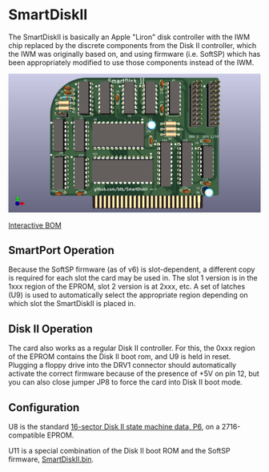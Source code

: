 # SmartDiskII

The SmartDiskII is basically an Apple "Liron" disk controller with the IWM chip
replaced by the discrete components from the Disk II controller, which
the IWM was originally based on, and using firmware (i.e. SoftSP) which
has been appropriately modified to use those components instead of the IWM.

![image info](SmartDiskII.png)

[Interactive BOM](https://btb.github.io/SmartDiskII/bom/SmartDiskII.html)

## SmartPort Operation

Because the SoftSP firmware (as of v6) is slot-dependent, a different copy is
required for each slot the card may be used in. The slot 1 version is in the 1xxx
region of the EPROM, slot 2 version is at 2xxx, etc.
A set of latches (U9) is used to automatically select the appropriate region
depending on which slot the SmartDiskII is placed in.

## Disk II Operation

The card also works as a regular Disk II controller. For this, the 0xxx
region of the EPROM contains the Disk II boot rom, and U9 is held in
reset. Plugging a floppy drive into the DRV1 connector should automatically
activate the correct firmware because of the presence of +5V on pin 12, but
you can also close jumper JP8 to force the card into Disk II boot mode.

## Configuration

U8 is the standard [16-sector Disk II state machine data, P6](firmware/341-0128_P6A.bin), on a 2716-compatible EPROM.

U11 is a special combination of the Disk II boot ROM and the SoftSP firmware, [SmartDiskII.bin](firmware/SmartDiskII.bin).
